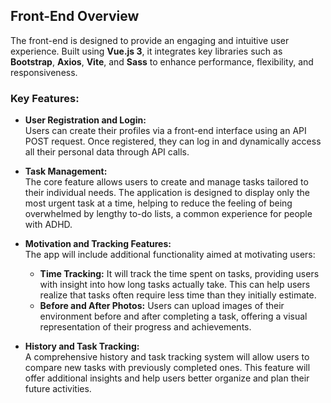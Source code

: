 ## Front-End Overview

The front-end is designed to provide an engaging and intuitive user experience. Built using **Vue.js 3**, it integrates key libraries such as **Bootstrap**, **Axios**, **Vite**, and **Sass** to enhance performance, flexibility, and responsiveness.

### Key Features:

- **User Registration and Login:**  
  Users can create their profiles via a front-end interface using an API POST request. Once registered, they can log in and dynamically access all their personal data through API calls.

- **Task Management:**  
  The core feature allows users to create and manage tasks tailored to their individual needs. The application is designed to display only the most urgent task at a time, helping to reduce the feeling of being overwhelmed by lengthy to-do lists, a common experience for people with ADHD.

- **Motivation and Tracking Features:**  
  The app will include additional functionality aimed at motivating users:
  - **Time Tracking:** It will track the time spent on tasks, providing users with insight into how long tasks actually take. This can help users realize that tasks often require less time than they initially estimate.
  - **Before and After Photos:** Users can upload images of their environment before and after completing a task, offering a visual representation of their progress and achievements.

- **History and Task Tracking:**  
  A comprehensive history and task tracking system will allow users to compare new tasks with previously completed ones. This feature will offer additional insights and help users better organize and plan their future activities.